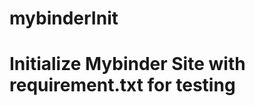 # mybinderInit
Initialize Mybinder Site with requirement.txt for testing
===============================
